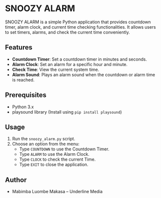 # SNOOZY ALARM

SNOOZY ALARM is a simple Python application that provides countdown timer, alarm clock, and current time checking functionalities. It allows users to set timers, alarms, and check the current time conveniently.

## Features

- **Countdown Timer**: Set a countdown timer in minutes and seconds.
- **Alarm Clock**: Set an alarm for a specific hour and minute.
- **Check Time**: View the current system time.
- **Alarm Sound**: Plays an alarm sound when the countdown or alarm time is reached.

## Prerequisites

- Python 3.x
- playsound library (Install using `pip install playsound`)

## Usage

1. Run the `snoozy_alarm.py` script.
2. Choose an option from the menu:
   - Type `COUNTDOWN` to use the Countdown Timer.
   - Type `ALARM` to use the Alarm Clock.
   - Type `CLOCK` to check the current Time.
   - Type `EXIT` to close the application.

## Author

- Mabimba Luombe Makasa – Underline Media

